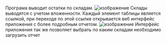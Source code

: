 Програма выводит остатки по складам.
![изображение](https://user-images.githubusercontent.com/42136999/192215121-a6f6f424-f0f6-479c-9406-a3d17fd4d0c3.png)
Склады выводятся с учетом вложенности.
Каждый элемент таблицы является ссылкой, при переходе по этой ссылке открывается веб интерфейс приложения с более подробным отчетом.
![изображение](https://user-images.githubusercontent.com/42136999/192215393-1d99fdcb-3a06-401f-944d-d95448ea5d59.png)
Интерфейс приложения так же позволяет выбрать по каким складам необходимо загрузить отчет
